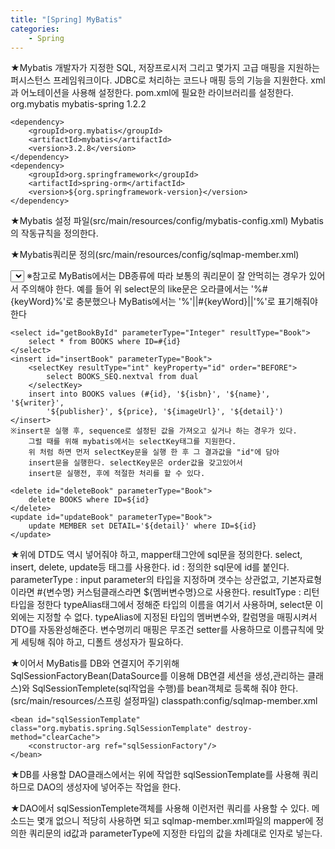```yaml
---
title: "[Spring] MyBatis"
categories:
    - Spring
---
```

★Mybatis
	개발자가 지정한 SQL, 저장프로시저 그리고 몇가지 고급 매핑을 지원하는 퍼시스턴스 프레임워크이다.
	JDBC로 처리하는 코드나 매핑 등의 기능을 지원한다. xml과 어노테이션을 사용해 설정한다.
	pom.xml에 필요한 라이브러리를 설정한다.
	<dependency>
		<groupId>org.mybatis</groupId>
		<artifactId>mybatis-spring</artifactId>
		<version>1.2.2</version>
	</dependency>
	
	<dependency>
		<groupId>org.mybatis</groupId>
		<artifactId>mybatis</artifactId>
		<version>3.2.8</version>
	</dependency>
	<dependency>
		<groupId>org.springframework</groupId>
		<artifactId>spring-orm</artifactId>
		<version>${org.springframework-version}</version>
	</dependency>

★Mybatis 설정 파일(src/main/resources/config/mybatis-config.xml)
	Mybatis의 작동규칙을 정의한다.
<?xml version="1.0" encoding="UTF-8"?>
<!DOCTYPE configuration PUBLIC "-//mybatis.org//DTD Config 3.0//EN"
"http://mybatis.org/dtd/mybatis-3-config.dtd">

<configuration>
	<settings>
		<setting name="cacheEnabled" value="false"/>
		<setting name="useGeneratedKeys" value="false"/>
		<setting name="mapUnderscoreToCamelCase" value="true"/>
	</settings>
	<typeAliases>
		<typeAlias alias="member" type="com.dh.oxcalendar.member"/>
		<!-- type으로 지정된 DTO클래스를 Mybatis에서 사용하기 위해 alias를 주고있다-->
	</typeAliases>
</configuration>
	<!DOCTYPE 부분은 DTD라고 한다.
	문서의 내용이 무엇인지 나타내는 부분이므로 필수임.

★Mybatis쿼리문 정의(src/main/resources/config/sqlmap-member.xml)
<?xml version="1.0" encoding="UTF-8"?>
<!DOCTYPE mapper PUBLIC "-//mybatis.org//DTD Mapper 3.0//EN"
"http://mybatis.org/dtd/mybatis-3-mapper.dtd">

<mapper	namespace="dao">
	<select id="getBooks" parameterType="String" resultType="Book">
		select * from BOOKS where NAME like '%'||#{keyWord}||'%' order by ID desc
	</select>
	※참고로 MyBatis에서는 DB종류에 따라 보통의 쿼리문이 잘 안먹히는 경우가 있어서 주의해야 한다.
	예를 들어 위 select문의 like문은 오라클에서는 '%#{keyWord}%'로 충분했으나
	MyBatis에서는 '%'||#{keyWord}||'%'로 표기해줘야 한다

	<select id="getBookById" parameterType="Integer" resultType="Book">
		select * from BOOKS where ID=#{id}
	</select>
	<insert id="insertBook" parameterType="Book">
		<selectKey resultType="int" keyProperty="id" order="BEFORE">
			select BOOKS_SEQ.nextval from dual
		</selectKey>
		insert into BOOKS values (#{id}, '${isbn}', '${name}', '${writer}',
			'${publisher}', ${price}, '${imageUrl}', '${detail}')
	</insert>
	※insert문 실행 후, sequence로 설정된 값을 가져오고 싶거나 하는 경우가 있다.
		그럴 때를 위해 mybatis에서는 selectKey태그를 지원한다.
		위 처럼 하면 먼저 selectKey문을 실행 한 후 그 결과값을 "id"에 담아
		insert문을 실행한다. selectKey문은 order값을 갖고있어서
		insert문 실행전, 후에 적절한 처리를 할 수 있다.
	
	<delete id="deleteBook" parameterType="Book">
		delete BOOKS where ID=${id}
	</delete>
	<update	id="updateBook" parameterType="Book">
		update MEMBER set DETAIL='${detail}' where ID=${id}
	</update>
</mapper>

★위에 DTD도 역시 넣어줘야 하고, mapper태그안에 sql문을 정의한다.
select, insert, delete, update등 태그를 사용한다.
	id : 정의한 sql문에 id를 붙인다.
	parameterType : input parameter의 타입을 지정하며 갯수는 상관없고,
		기본자료형이라면 #{변수명}
		커스텀클래스라면 ${멤버변수명}으로 사용한다.
	resultType : 리턴 타입을 정한다
		typeAlias태그에서 정해준 타입의 이름을 여기서 사용하며,
		select문 이외에는 지정할 수 없다.
		typeAlias에 지정된 타입의 멤버변수와, 칼럼명을 매핑시켜서 DTO를 자동완성해준다.
		변수명끼리 매핑은 무조건 setter를 사용하므로 이름규칙에 맞게 세팅해 줘야 하고,
		디폴트 생성자가 필요하다.

★이어서 MyBatis를 DB와 연결지어 주기위해
	SqlSessionFactoryBean(DataSource를 이용해 DB연결 세션을 생성,관리하는 클래스)와
	SqlSessionTemplete(sql작업을 수행)를 bean객체로 등록해 줘야 한다.
	(src/main/resources/스프링 설정파일)
	<bean id="sqlSessionFactory" class="org.mybatis.spring.SqlSessionFactoryBean">
		<property name="dataSource" ref="dataSource"/>
		<property name="configLocation" value="classpath:config/mybatis-config.xml"/>
		<property name="mapperLocations">
			<list>
				<value>classpath:config/sqlmap-member.xml</value>
			</list>
		</property>
	</bean>
	
	<bean id="sqlSessionTemplate" class="org.mybatis.spring.SqlSessionTemplate" destroy-method="clearCache">
		<constructor-arg ref="sqlSessionFactory"/>
	</bean>

★DB를 사용할 DAO클래스에서는 위에 작업한 sqlSessionTemplate를 사용해 쿼리하므로
	DAO의 생성자에 넣어주는 작업을 한다.
	<bean id="dao" class="com.dh.books.database.Dao">
		<constructor-arg ref="sqlSessionTemplate"/>
	</bean>

★DAO에서 sqlSessionTemplete객체를 사용해 이런저런 쿼리를 사용할 수 있다.
	메소드는 몇개 없으니 적당히 사용하면 되고
	sqlmap-member.xml파일의 mapper에 정의한 쿼리문의 id값과 parameterType에 지정한 타입의 값을
	차례대로 인자로 넣는다.